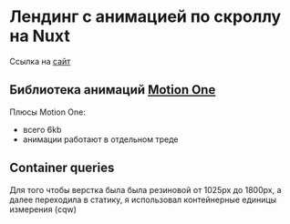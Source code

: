 # Лендинг с анимацией по скроллу на Nuxt

Ссылка на [сайт](https://nuxt-landing-three.vercel.app/)

## Библиотека анимаций [Motion One](https://motion.dev/)

Плюсы Motion One:

-   всего 6kb
-   анимации работают в отдельном треде

## Container queries

Для того чтобы верстка была была резиновой от 1025px до 1800px, а далее переходила в статику, я использовал контейнерные единицы измерения (cqw)
